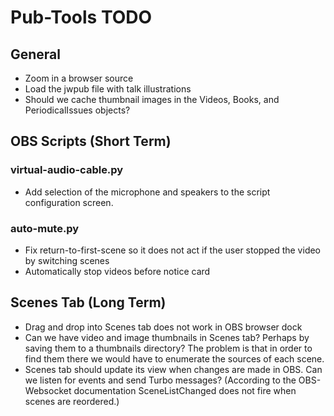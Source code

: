 # Pub-Tools TODO

## General

* Zoom in a browser source
* Load the jwpub file with talk illustrations
* Should we cache thumbnail images in the Videos, Books, and PeriodicalIssues objects?

## OBS Scripts (Short Term)

### virtual-audio-cable.py

* Add selection of the microphone and speakers to the script configuration screen.

### auto-mute.py

* Fix return-to-first-scene so it does not act if the user stopped the
  video by switching scenes
* Automatically stop videos before notice card

## Scenes Tab (Long Term)

* Drag and drop into Scenes tab does not work in OBS browser dock
* Can we have video and image thumbnails in Scenes tab? Perhaps by saving them
  to a thumbnails directory? The problem is that in order to find them there
  we would have to enumerate the sources of each scene.
* Scenes tab should update its view when changes are made in OBS. Can we listen
  for events and send Turbo messages? (According to the OBS-Websocket documentation
  SceneListChanged does not fire when scenes are reordered.)

